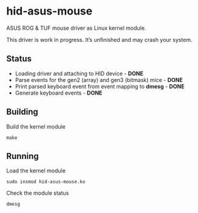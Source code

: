 hid-asus-mouse
==========

ASUS ROG & TUF mouse driver as Linux kernel module.

This driver is work in progress. It’s unfinished and may crash your system.

Status
------

* Loading driver and attaching to HID device - **DONE**
* Parse events for the gen2 (array) and gen3 (bitmask) mice - **DONE**
* Print parsed keyboard event from event mapping to __dmesg__ - **DONE**
* Generate keyboard events - **DONE**


Building
--------

Build the kernel module

```
make
```


Running
------

Load the kernel module

```
sudo insmod hid-asus-mouse.ko
```

Check the module status

```
dmesg
```

